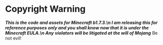 # Copyright Warning
***This is the code and assets for Minecraft b1.7.3.\n
I am releasing this for reference purposes only and you shall know now that it is under the Minecraft EULA.\n
Any violators will be litigated at the will of Mojang***
Be not evil!
